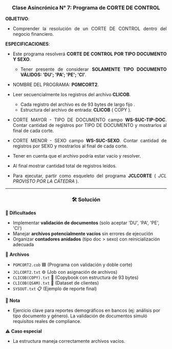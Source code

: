 <div style="text-align:center">

<h3>Clase Asincrónica N° 7:  Programa de CORTE DE CONTROL </h3>

</div>

<div style="text-align:justify">

<strong>OBJETIVO</strong>: 
* Comprender la resolución de un CORTE DE CONTROL dentro del negocio financiero.   

<strong>ESPECIFICACIONES</strong>:
* Este programa resolverá  <strong>CORTE DE CONTROL POR TIPO DOCUMENTO Y SEXO</strong>.
    * Tener presente de considerar <strong>SOLAMENTE TIPO DOCUMENTO VÁLIDOS: 'DU'; 'PA'; 'PE'; 'CI'</strong>. 
* NOMBRE DEL PROGRAMA: <strong>PGMCORT2</strong>.
* Leer secuencialmente los registros del archivo <strong>CLICOB</strong>.
    * Cada registro del archivo es de 93 bytes de largo fijo .
    * Estructura del archivo de entrada: <strong>CLICOB</strong> ( COPY ). 

* CORTE MAYOR - TIPO DE DOCUMENTO campo <strong>WS-SUC-TIP-DOC</strong>. Contar cantidad de registros por TIPO DE DOCUMENTO  y mostrarlos al final de cada corte.

*  CORTE MENOR - SEXO campo <strong>WS-SUC-SEXO</strong>. Contar cantidad de registros por SEXO  y mostrarlos al final de cada corte.

* Tener en cuenta que el archivo podría estar vacío y resolver.

* Al final mostrar cantidad total de registros leídos.

* Para ejecutar, partir como esqueleto del programa <strong>JCLCORTE</strong> ( <em>JCL PROVISTO POR LA CÁTEDRA</em> ).

</div>

<hr>

<div style="text-align:center">

<h3>🛠️ Solución</h3>

</div>

🎯 **Dificultades**
* Implementar **validación de documentos** (solo aceptar 'DU', 'PA', 'PE', 'CI')
* Manejar **archivos potencialmente vacíos** sin errores de ejecución
* Organizar **contadores anidados** (tipo doc > sexo) con reinicialización adecuada

📂 **Archivos**  
* `PGMCORT2.cob` 🟦 (Programa con validación y doble corte)  
* `JCLCORT2.txt` ⚙️ (Job con asignación de archivos)  
* `CLICOB(COPY).txt` 📄 (Copybook con estructura de 93 bytes)  
* `CLICOB(QSAM).txt` 📁 (Dataset de clientes)  
* `SYSOUT.txt` 📋 (Ejemplo de reporte final)  

📝 **Nota**
* Ejercicio clave para reportes demográficos en bancos (ej: análisis por tipo documento y género).
La validación de documentos simuló requisitos reales de compliance.

⚠️ **Caso especial**
* La estructura maneja correctamente archivos vacíos.